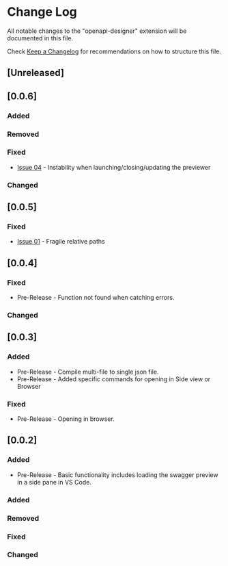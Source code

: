 # Change Log

All notable changes to the "openapi-designer" extension will be documented in this file.

Check [Keep a Changelog](http://keepachangelog.com/) for recommendations on how to structure this file.

## [Unreleased]

## [0.0.6]

### Added

### Removed

### Fixed

* [Issue 04](https://github.com/philosowaffle/vs-openapi-designer/issues/4) - Instability when launching/closing/updating the previewer

### Changed

## [0.0.5]

### Fixed

* [Issue 01](https://github.com/philosowaffle/vs-openapi-designer/issues/1) - Fragile relative paths

## [0.0.4]

### Fixed

- Pre-Release - Function not found when catching errors.

### Changed

## [0.0.3]

### Added

- Pre-Release - Compile multi-file to single json file.
- Pre-Release - Added specific commands for opening in Side view or Browser

### Fixed

- Pre-Release - Opening in browser.


## [0.0.2]

### Added

- Pre-Release - Basic functionality includes loading the swagger preview in a side pane in VS Code.



### Added

### Removed

### Fixed

### Changed